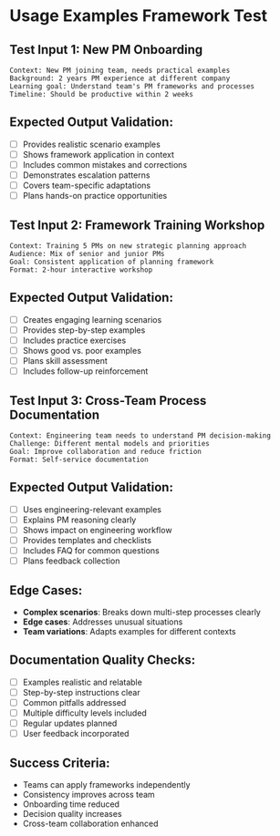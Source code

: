 # Usage Examples Framework Test

## Test Input 1: New PM Onboarding
```
Context: New PM joining team, needs practical examples
Background: 2 years PM experience at different company
Learning goal: Understand team's PM frameworks and processes
Timeline: Should be productive within 2 weeks
```

## Expected Output Validation:
- [ ] Provides realistic scenario examples
- [ ] Shows framework application in context
- [ ] Includes common mistakes and corrections
- [ ] Demonstrates escalation patterns
- [ ] Covers team-specific adaptations
- [ ] Plans hands-on practice opportunities

## Test Input 2: Framework Training Workshop
```
Context: Training 5 PMs on new strategic planning approach
Audience: Mix of senior and junior PMs
Goal: Consistent application of planning framework
Format: 2-hour interactive workshop
```

## Expected Output Validation:
- [ ] Creates engaging learning scenarios
- [ ] Provides step-by-step examples
- [ ] Includes practice exercises
- [ ] Shows good vs. poor examples
- [ ] Plans skill assessment
- [ ] Includes follow-up reinforcement

## Test Input 3: Cross-Team Process Documentation
```
Context: Engineering team needs to understand PM decision-making
Challenge: Different mental models and priorities
Goal: Improve collaboration and reduce friction
Format: Self-service documentation
```

## Expected Output Validation:
- [ ] Uses engineering-relevant examples
- [ ] Explains PM reasoning clearly
- [ ] Shows impact on engineering workflow
- [ ] Provides templates and checklists
- [ ] Includes FAQ for common questions
- [ ] Plans feedback collection

## Edge Cases:
- **Complex scenarios**: Breaks down multi-step processes clearly
- **Edge cases**: Addresses unusual situations
- **Team variations**: Adapts examples for different contexts

## Documentation Quality Checks:
- [ ] Examples realistic and relatable
- [ ] Step-by-step instructions clear
- [ ] Common pitfalls addressed
- [ ] Multiple difficulty levels included
- [ ] Regular updates planned
- [ ] User feedback incorporated

## Success Criteria:
- Teams can apply frameworks independently
- Consistency improves across team
- Onboarding time reduced
- Decision quality increases
- Cross-team collaboration enhanced